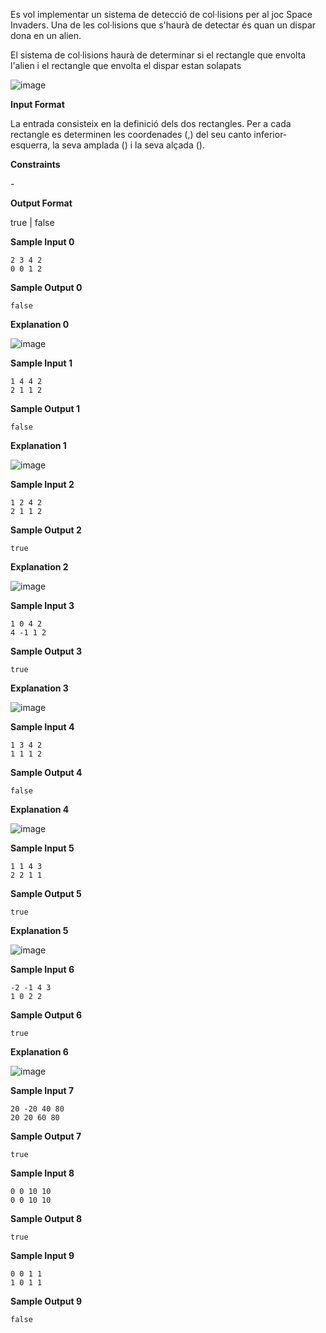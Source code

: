 Es vol implementar un sistema de detecció de col·lisions per al joc
Space Invaders. Una de les col·lisions que s'haurà de detectar és quan
un dispar dona en un alien.

El sistema de col·lisions haurà de determinar si el rectangle que
envolta l'alien i el rectangle que envolta el dispar estan solapats

![image](1556267080-5852f74644-invaders.png)

**Input Format**

La entrada consisteix en la definició dels dos rectangles. Per a cada
rectangle es determinen les coordenades (,) del seu canto
inferior-esquerra, la seva amplada () i la seva alçada ().

**Constraints**

\-

**Output Format**

true | false

**Sample Input 0**

    2 3 4 2
    0 0 1 2

**Sample Output 0**

    false

**Explanation 0**

![image](1556268123-3520e7d647-invaders1.png)

**Sample Input 1**

    1 4 4 2
    2 1 1 2

**Sample Output 1**

    false

**Explanation 1**

![image](1556268246-9de6b7378f-invaders2.png)

**Sample Input 2**

    1 2 4 2
    2 1 1 2

**Sample Output 2**

    true

**Explanation 2**

![image](1556268298-3f6f7eaf9d-invaders3.png)

**Sample Input 3**

    1 0 4 2
    4 -1 1 2

**Sample Output 3**

    true

**Explanation 3**

![image](1556268414-decb7c5c18-invaders4.png)

**Sample Input 4**

    1 3 4 2
    1 1 1 2

**Sample Output 4**

    false

**Explanation 4**

![image](1556268518-5dbd54bea2-invaders5.png)

**Sample Input 5**

    1 1 4 3
    2 2 1 1

**Sample Output 5**

    true

**Explanation 5**

![image](1556268609-e363207d98-invaders6.png)

**Sample Input 6**

    -2 -1 4 3
    1 0 2 2

**Sample Output 6**

    true

**Explanation 6**

![image](1556268707-ce9cb439e8-invaders7.png)

**Sample Input 7**

    20 -20 40 80
    20 20 60 80

**Sample Output 7**

    true

**Sample Input 8**

    0 0 10 10
    0 0 10 10

**Sample Output 8**

    true

**Sample Input 9**

    0 0 1 1
    1 0 1 1

**Sample Output 9**

    false
